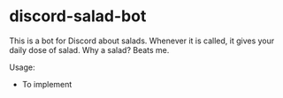 # discord-salad-bot
This is a bot for Discord about salads. Whenever it is called, it gives your daily dose of salad. Why a salad? Beats me.

Usage:
- To implement
